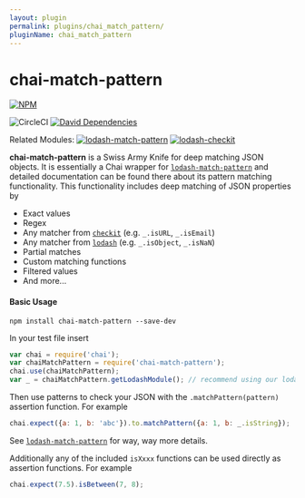 ```yaml
---
layout: plugin
permalink: plugins/chai_match_pattern/
pluginName: chai_match_pattern
---
```


# chai-match-pattern
[![NPM](https://nodei.co/npm/chai-match-pattern.png?downloads=true)](https://www.npmjs.com/package/chai-match-pattern)

![CircleCI](https://circleci.com/gh/Originate/chai-match-pattern.svg?style=shield&circle-token=:circle-token)
[![David Dependencies](https://david-dm.org/Originate/chai-match-pattern.svg)](https://david-dm.org/Originate/chai-match-pattern)

Related Modules:
[![lodash-match-pattern](https://img.shields.io/npm/v/lodash-match-pattern.svg?label=lodash-match-pattern)](https://www.npmjs.com/package/lodash-match-pattern)
[![lodash-checkit](https://img.shields.io/npm/v/lodash-checkit.svg?label=lodash-checkit)](https://www.npmjs.com/package/lodash-checkit)

**chai-match-pattern** is a Swiss Army Knife for deep matching JSON objects. It is essentially a Chai wrapper for [`lodash-match-pattern`](https://github.com/originate/lodash-match-pattern) and detailed documentation can be found there about its pattern matching functionality. This functionality includes deep matching of JSON properties by

* Exact values
* Regex
* Any matcher from [`checkit`](https://github.com/tgriesser/checkit) (e.g. `_.isURL`, `_.isEmail`)
* Any matcher from [`lodash`](https://lodash.com/docs) (e.g. `_.isObject`, `_.isNaN`)
* Partial matches
* Custom matching functions
* Filtered values
* And more...


#### Basic Usage
```
npm install chai-match-pattern --save-dev
```
In your test file insert

```javascript
var chai = require('chai');
var chaiMatchPattern = require('chai-match-pattern');
chai.use(chaiMatchPattern);
var _ = chaiMatchPattern.getLodashModule(); // recommend using our lodash extension
```

Then use patterns to check your JSON with the `.matchPattern(pattern)` assertion function.  For example

```javascript
chai.expect({a: 1, b: 'abc'}).to.matchPattern({a: 1, b: _.isString});
```

See [`lodash-match-pattern`](https://github.com/originate/lodash-match-pattern) for way, way more details.

Additionally any of the included `isXxxx` functions can be used directly as assertion functions. For example

```javascript
chai.expect(7.5).isBetween(7, 8);
```
